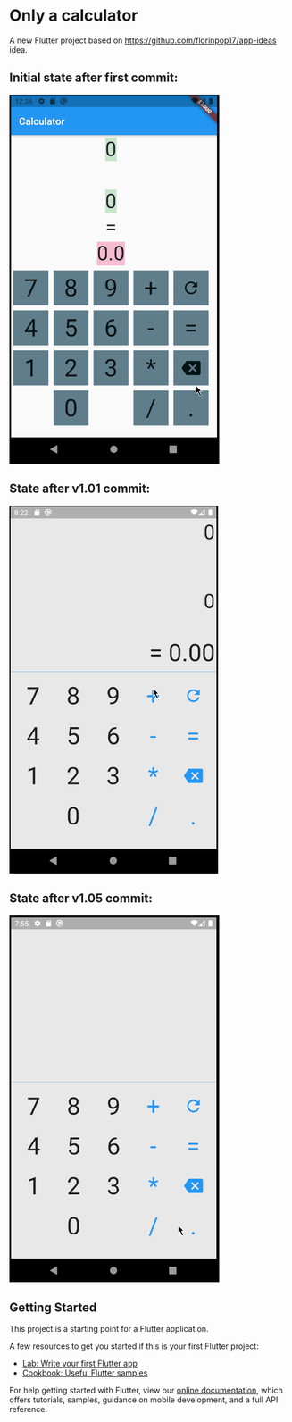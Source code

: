 # Only a calculator

A new Flutter project based on https://github.com/florinpop17/app-ideas idea.

## Initial state after first commit:

![Alt Text](./media/appGif_v1.gif)

## State after v1.01 commit:

![Alt Text](./media/appGif_v1.01.gif)

## State after v1.05 commit:

![Alt Text](./media/appGif_v1.05.gif)

## Getting Started

This project is a starting point for a Flutter application.

A few resources to get you started if this is your first Flutter project:

- [Lab: Write your first Flutter app](https://flutter.dev/docs/get-started/codelab)
- [Cookbook: Useful Flutter samples](https://flutter.dev/docs/cookbook)

For help getting started with Flutter, view our
[online documentation](https://flutter.dev/docs), which offers tutorials,
samples, guidance on mobile development, and a full API reference.
